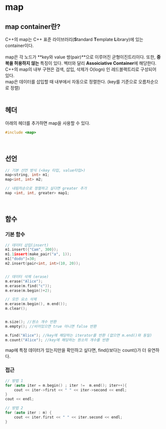 # map
## map container란?
C++의 map는 C++ 표준 라이브러리(**S**tandard **T**emplate **L**ibrary)에 있는 container이다.   
<br/>
map은 각 노드가 **key와 value 쌍(pair)**으로 이루어진 균형이진트리이다. 또한, **중복을 허용하지 않는** 특징이 있다. 벡터와 달리 **Assoiciative Container**에 해당한다.
<br/>
C++의 map의 내부 구현은 검색, 삽입, 삭제가 O(logn) 인 레드블랙트리로 구성되어 있다.
<br/>
map은 데이터를 삽입할 때 내부에서 자동으로 정렬한다. (key를 기준으로 오름차순으로 정렬)   
<br/>

## 헤더
아래의 헤더를 추가하면 map을 사용할 수 있다.
```c++
#include <map>
```
<br/>

## 선언
```c++
// 기본 선언 방식 (<key 타입, value타입>)
map<string, int> m1;
map<int, int> m2;

// 내림차순으로 정렬하고 싶다면 greater 추가
map <int, int, greater> map1; 
```

<br/>

## 함수
### 기본 함수
```c++
// 데이터 삽입(insert)
m1.insert({"Cam", 300});
m1.1insert(make_pair("a", 1));
m1["dodo"]=30;
m2.insert(pair<int, int>(10, 20));


// 데이터 삭제 (erase)
m.erase("Alice");
m.erase(m.find("c"));
m.erase(m.begin()+2);

// 모든 요소 삭제
m.erase(m.begin(), m.end());
m.clear();


m.size(); //원소 개수 반환
m.empty(); //비어있으면 true 아니면 false 반환

m.find("Alice"); //key에 해당하는 iterator를 반환 (없으면 m.end()와 동일)
m.count("Alice"); //key에 해당하는 원소의 개수를 반환
```
map에 특정 데이터가 있는지만을 확인하고 싶다면, find()보다는 count()가 더 유연하다.
<br/>

### 접근
```c++
// 방법 1
for (auto iter = m.begin() ; iter !=  m.end(); iter++){
	cout << iter->first << " " << iter->second << endl;
}
cout << endl;

// 방법 2
for (auto iter : m) {
	cout << iter.first << " " << iter.second << endl;
}
```